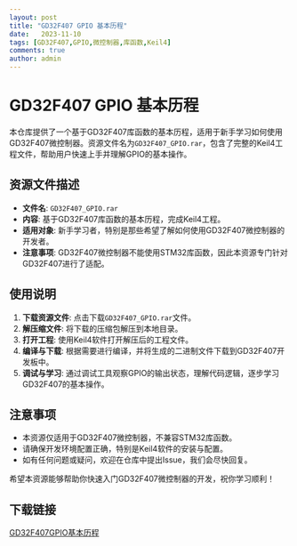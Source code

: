 ```yaml
---
layout: post
title: "GD32F407 GPIO 基本历程"
date:   2023-11-10
tags: [GD32F407,GPIO,微控制器,库函数,Keil4]
comments: true
author: admin
---
```

# GD32F407 GPIO 基本历程

本仓库提供了一个基于GD32F407库函数的基本历程，适用于新手学习如何使用GD32F407微控制器。资源文件名为`GD32F407_GPIO.rar`，包含了完整的Keil4工程文件，帮助用户快速上手并理解GPIO的基本操作。

## 资源文件描述

- **文件名**: `GD32F407_GPIO.rar`
- **内容**: 基于GD32F407库函数的基本历程，完成Keil4工程。
- **适用对象**: 新手学习者，特别是那些希望了解如何使用GD32F407微控制器的开发者。
- **注意事项**: GD32F407微控制器不能使用STM32库函数，因此本资源专门针对GD32F407进行了适配。

## 使用说明

1. **下载资源文件**: 点击下载`GD32F407_GPIO.rar`文件。
2. **解压缩文件**: 将下载的压缩包解压到本地目录。
3. **打开工程**: 使用Keil4软件打开解压后的工程文件。
4. **编译与下载**: 根据需要进行编译，并将生成的二进制文件下载到GD32F407开发板中。
5. **调试与学习**: 通过调试工具观察GPIO的输出状态，理解代码逻辑，逐步学习GD32F407的基本操作。

## 注意事项

- 本资源仅适用于GD32F407微控制器，不兼容STM32库函数。
- 请确保开发环境配置正确，特别是Keil4软件的安装与配置。
- 如有任何问题或疑问，欢迎在仓库中提出Issue，我们会尽快回复。

希望本资源能够帮助你快速入门GD32F407微控制器的开发，祝你学习顺利！

## 下载链接

[GD32F407GPIO基本历程](https://pan.quark.cn/s/218738ffd6f9)